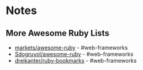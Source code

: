 # Notes

## More Awesome Ruby Lists

- [markets/awesome-ruby](https://github.com/markets/awesome-ruby#web-frameworks) - #web-frameworks
- [Sdogruyol/awesome-ruby](https://github.com/Sdogruyol/awesome-ruby#web-frameworks) - #web-frameworks
- [dreikanter/ruby-bookmarks](https://github.com/dreikanter/ruby-bookmarks#web-frameworks) - #web-frameworks
